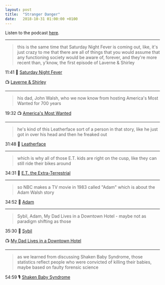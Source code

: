 ```yaml
---
layout: post
title:  "Stranger Danger"
date:   2018-10-31 01:00:00 +0100
---
```

Listen to the podcast [here](https://podcasts.apple.com/us/podcast/stranger-danger/id1380008439?i=1000465289949).

----

> this is the same time that Saturday Night Fever is coming out, like, it's just crazy to me that there are all of things that you would assume that any functioning society would be aware of, forever, and they're more recent than, y'know, the first episode of Laverne & Shirley

11:41 🎥 [Saturday Night Fever](https://en.wikipedia.org/wiki/Saturday_Night_Fever)

📺 [Laverne & Shirley](https://en.wikipedia.org/wiki/Laverne_%26_Shirley)

----

> his dad, John Walsh, who we now know from hosting America's Most Wanted for 700 years

19:32 📺 [America's Most Wanted](https://en.wikipedia.org/wiki/America%27s_Most_Wanted)

----

> he's kind of this Leatherface sort of a person in that story, like he just got in over his head and then he freaked out

31:48 🎥 [Leatherface](https://en.wikipedia.org/wiki/Leatherface)

----

> which is why all of those E.T. kids are right on the cusp, like they can still ride their bikes around

34:31 🎥 [E.T. the Extra-Terrestrial](https://en.wikipedia.org/wiki/E.T._the_Extra-Terrestrial)

----

> so NBC makes a TV movie in 1983 called "Adam" which is about the Adam Walsh story

34:52 🎥 [Adam](https://en.wikipedia.org/wiki/Adam_(1983_film))

----

> Sybil, Adam, My Dad Lives in a Downtown Hotel - maybe not as paradigm shifting as those

35:30 🎥 [Sybil](https://en.wikipedia.org/wiki/Sybil_(1976_film))

📺 [My Dad Lives in a Downtown Hotel](https://en.wikipedia.org/wiki/ABC_Afterschool_Special#Season_2_(1973%E2%80%9374))

----

> as we learned from discussing Shaken Baby Syndrome, those statistics reflect people who were convicted of killing their babies, maybe based on faulty forensic science

54:59 🎙️ [Shaken Baby Syndrome](/2018/10/08/shaken-baby-syndrome.html)
